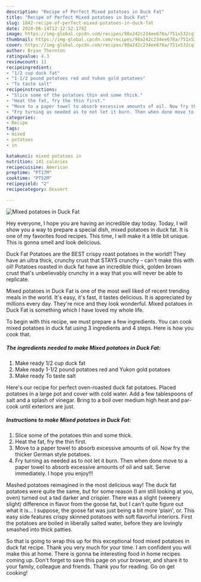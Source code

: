 ```yaml
---
description: "Recipe of Perfect Mixed potatoes in Duck Fat"
title: "Recipe of Perfect Mixed potatoes in Duck Fat"
slug: 1842-recipe-of-perfect-mixed-potatoes-in-duck-fat
date: 2020-06-14T12:12:52.178Z
image: https://img-global.cpcdn.com/recipes/98a242c234ee678a/751x532cq70/mixed-potatoes-in-duck-fat-recipe-main-photo.jpg
thumbnail: https://img-global.cpcdn.com/recipes/98a242c234ee678a/751x532cq70/mixed-potatoes-in-duck-fat-recipe-main-photo.jpg
cover: https://img-global.cpcdn.com/recipes/98a242c234ee678a/751x532cq70/mixed-potatoes-in-duck-fat-recipe-main-photo.jpg
author: Bryan Thornton
ratingvalue: 4.3
reviewcount: 11
recipeingredient:
- "1/2 cup duck fat"
- "1-1/2 pound potatoes red and Yukon gold potatoes"
- "To taste salt"
recipeinstructions:
- "Slice some of the potatoes thin and some thick."
- "Heat the fat, fry the thin first."
- "Move to a paper towel to absorb excessive amounts of oil. Now fry the thicker German style potatoes."
- "Fry turning as needed as to not let it burn. Then when done move to a paper towel to absorb excessive amounts of oil and salt. Serve immediately. I hope you enjoy!!!"
categories:
- Recipe
tags:
- mixed
- potatoes
- in

katakunci: mixed potatoes in 
nutrition: 141 calories
recipecuisine: American
preptime: "PT17M"
cooktime: "PT52M"
recipeyield: "2"
recipecategory: Dessert

---
```



![Mixed potatoes in Duck Fat](https://img-global.cpcdn.com/recipes/98a242c234ee678a/751x532cq70/mixed-potatoes-in-duck-fat-recipe-main-photo.jpg)

Hey everyone, I hope you are having an incredible day today. Today, I will show you a way to prepare a special dish, mixed potatoes in duck fat. It is one of my favorites food recipes. This time, I will make it a little bit unique. This is gonna smell and look delicious.

Duck Fat Potatoes are the BEST crispy roast potatoes in the world!! They have an ultra thick, crunchy crust that STAYS crunchy - can&#39;t make this with oil! Potatoes roasted in duck fat have an incredible thick, golden brown crust that&#39;s unbelievably crunchy in a way that you will never be able to replicate.

Mixed potatoes in Duck Fat is one of the most well liked of recent trending meals in the world. It's easy, it's fast, it tastes delicious. It is appreciated by millions every day. They're nice and they look wonderful. Mixed potatoes in Duck Fat is something which I have loved my whole life.


To begin with this recipe, we must prepare a few ingredients. You can cook mixed potatoes in duck fat using 3 ingredients and 4 steps. Here is how you cook that.

<!--inarticleads1-->

##### The ingredients needed to make Mixed potatoes in Duck Fat:

1. Make ready 1/2 cup duck fat
1. Make ready 1-1/2 pound potatoes red and Yukon gold potatoes
1. Make ready To taste salt


Here&#39;s our recipe for perfect oven-roasted duck fat potatoes. Placed potatoes in a large pot and cover with cold water. Add a few tablespoons of salt and a splash of vinegar. Bring to a boil over medium high heat and par-cook until exteriors are just. 

<!--inarticleads2-->

##### Instructions to make Mixed potatoes in Duck Fat:

1. Slice some of the potatoes thin and some thick.
1. Heat the fat, fry the thin first.
1. Move to a paper towel to absorb excessive amounts of oil. Now fry the thicker German style potatoes.
1. Fry turning as needed as to not let it burn. Then when done move to a paper towel to absorb excessive amounts of oil and salt. Serve immediately. I hope you enjoy!!!


Mashed potatoes reimagined in the most delicious way! The duck fat potatoes were quite the same, but for some reason (I am still looking at you, oven) turned out a tad darker and crispier. There was a slight (veeeery slight) difference in flavor from the goose fat, but I can&#39;t quite figure out what it is… I suppose, the goose fat was just being a bit more &#39;plain&#39;, or. This easy side features crispy skinned potatoes with soft flavorful interiors. First the potatoes are boiled in liberally salted water, before they are lovingly smashed into thick patties. 

So that is going to wrap this up for this exceptional food mixed potatoes in duck fat recipe. Thank you very much for your time. I am confident you will make this at home. There is gonna be interesting food in home recipes coming up. Don't forget to save this page on your browser, and share it to your family, colleague and friends. Thank you for reading. Go on get cooking!
